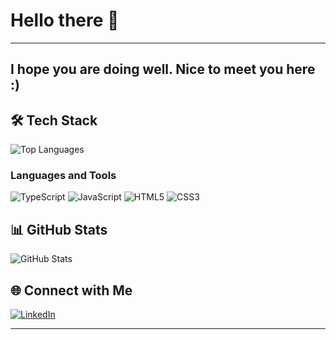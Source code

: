 # Hello there 👋
---
I hope you are doing well.
Nice to meet you here :)
---

## 🛠 Tech Stack

![Top Languages](https://github-readme-stats.vercel.app/api/top-langs/?username=timhateuchlieb&layout=compact&theme=dark)

### Languages and Tools
![TypeScript](https://img.shields.io/badge/-TypeScript-3178C6?style=flat-square&logo=typescript&logoColor=white)
![JavaScript](https://img.shields.io/badge/-JavaScript-F7DF1E?style=flat-square&logo=javascript&logoColor=black)
![HTML5](https://img.shields.io/badge/-HTML5-E34F26?style=flat-square&logo=html5&logoColor=white)
![CSS3](https://img.shields.io/badge/-CSS3-1572B6?style=flat-square&logo=css3&logoColor=white)

## 📊 GitHub Stats
![GitHub Stats](https://github-readme-stats.vercel.app/api?username=timhateuchlieb&show_icons=true&theme=dark)

## 🌐 Connect with Me
[![LinkedIn](https://img.shields.io/badge/-LinkedIn-0A66C2?style=flat-square&logo=linkedin&logoColor=white)](https://www.linkedin.com/in/tim-schubert-232845309/)

---
